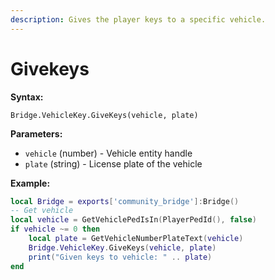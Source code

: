 ```yaml
---
description: Gives the player keys to a specific vehicle.
---
```


# Givekeys

**Syntax:**

```
Bridge.VehicleKey.GiveKeys(vehicle, plate)
```

**Parameters:**

* `vehicle` (number) - Vehicle entity handle
* `plate` (string) - License plate of the vehicle

**Example:**

```lua
local Bridge = exports['community_bridge']:Bridge()
-- Get vehicle
local vehicle = GetVehiclePedIsIn(PlayerPedId(), false)
if vehicle ~= 0 then
    local plate = GetVehicleNumberPlateText(vehicle)
    Bridge.VehicleKey.GiveKeys(vehicle, plate)
    print("Given keys to vehicle: " .. plate)
end
```
